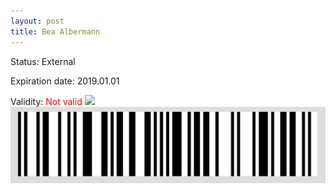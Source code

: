 ```yaml
---
layout: post
title: Bea Albermann
---
```


Status: External

Expiration date: 2019.01.01

Validity: <font color="red"> Not valid</font> 
![](/members/img/Bea_Albermann.png)
![](/members/img/bar.png)
